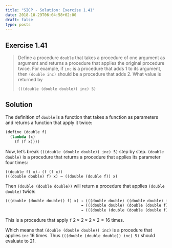 ```yaml
---
title: "SICP - Solution: Exercise 1.41"
date: 2018-10-29T06:04:58+02:00
draft: false
type: posts
---
```


## Exercise 1.41

> Define a procedure `double` that takes a procedure of one argument as argument and returns a procedure that applies the original procedure twice. For example, if `inc` is a procedure that adds 1 to its argument, then `(double inc)` should be a procedure that adds 2. What value is returned by
> 
> ```
> (((double (double double)) inc) 5)
> ```

## Solution

The definition of `double` is a function that takes a function as parameters and returns a function that apply it twice:

```scheme
(define (double f)
  (lambda (x)
    (f (f x))))
```

Now, let’s break `(((double (double double)) inc) 5)` step by step. `(double double)` is a procedure that returns a procedure that applies its parameter four times:

```
((double f) x)→ (f (f x))
(((double double) f) x) → ((double (double f)) x)
```

Then `(double (double double))` will return a procedure that applies `(double double)` twice:

```scheme
(((double (double double)) f) x) → (((double double) ((double double) f)) x)
                                 → (((double double) (double (double f))) x)
                                 → (((double (double (double (double f))))) x)
```

This is a procedure that apply `f` $2\times2\times2\times2=16$ times.

Which means that `(double (double double)) inc)` is a procedure that applies `inc` 16 times. Thus `(((double (double double)) inc) 5)` should evaluate to 21.

